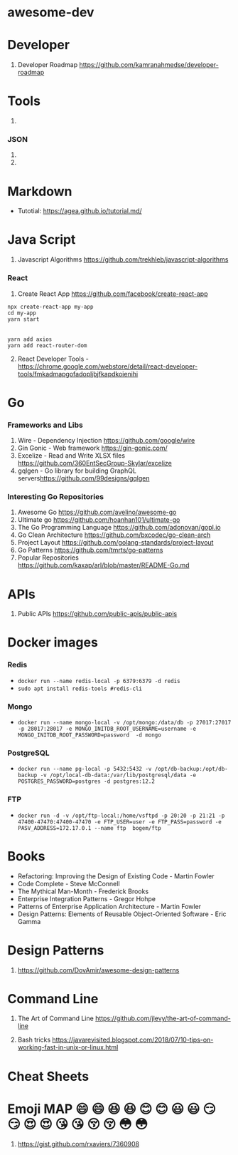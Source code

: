 # awesome-dev

# Developer

1. Developer Roadmap <https://github.com/kamranahmedse/developer-roadmap>

# Tools

1.

### JSON

1.
2.

# Markdown

- Tutotial: <https://agea.github.io/tutorial.md/>

# Java Script

1. Javascript Algorithms <https://github.com/trekhleb/javascript-algorithms>

### React

1. Create React App <https://github.com/facebook/create-react-app>


`npx create-react-app my-app`<br>
`cd my-app`<br>
`yarn start`<br><br>

`yarn add axios`<br>
`yarn add react-router-dom`


2. React Developer Tools - https://chrome.google.com/webstore/detail/react-developer-tools/fmkadmapgofadopljbjfkapdkoienihi



# Go

### Frameworks and Libs

1. Wire - Dependency Injection <https://github.com/google/wire>
2. Gin Gonic - Web framework <https://gin-gonic.com/>
3. Excelize - Read and Write XLSX files <https://github.com/360EntSecGroup-Skylar/excelize>
4. gqlgen - Go library for building GraphQL servers<https://github.com/99designs/gqlgen>


### Interesting Go Repositories

1. Awesome Go <https://github.com/avelino/awesome-go>
2. Ultimate go <https://github.com/hoanhan101/ultimate-go>
3. The Go Programming Language <https://github.com/adonovan/gopl.io>
4. Go Clean Architecture <https://github.com/bxcodec/go-clean-arch>
5. Project Layout <https://github.com/golang-standards/project-layout>
6. Go Patterns <https://github.com/tmrts/go-patterns>
7. Popular Repositories <https://github.com/kaxap/arl/blob/master/README-Go.md>

# APIs

1. Public APIs <https://github.com/public-apis/public-apis>



# Docker images

### Redis
- `docker run --name redis-local -p 6379:6379 -d redis`
- `sudo apt install redis-tools #redis-cli`


### Mongo

- `docker run --name mongo-local -v /opt/mongo:/data/db -p 27017:27017 -p 28017:28017 -e MONGO_INITDB_ROOT_USERNAME=username -e MONGO_INITDB_ROOT_PASSWORD=password  -d mongo`

### PostgreSQL

- `docker run --name pg-local -p 5432:5432 -v /opt/db-backup:/opt/db-backup -v /opt/local-db-data:/var/lib/postgresql/data -e POSTGRES_PASSWORD=postgres -d postgres:12.2`

### FTP

- `docker run -d -v /opt/ftp-local:/home/vsftpd -p 20:20 -p 21:21 -p 47400-47470:47400-47470 -e FTP_USER=user -e FTP_PASS=password -e PASV_ADDRESS=172.17.0.1 --name ftp  bogem/ftp`



# Books

- Refactoring: Improving the Design of Existing Code - Martin Fowler
- Code Complete - Steve McConnell
- The Mythical Man-Month - Frederick Brooks
- Enterprise Integration Patterns - Gregor Hohpe
- Patterns of Enterprise Application Architecture - Martin Fowler
- Design Patterns: Elements of Reusable Object-Oriented Software - Eric Gamma


# Design Patterns

1.  https://github.com/DovAmir/awesome-design-patterns

# Command Line

1. The Art of Command Line
 <https://github.com/jlevy/the-art-of-command-line>

 2. Bash tricks <https://javarevisited.blogspot.com/2018/07/10-tips-on-working-fast-in-unix-or-linux.html>
 

 # Cheat Sheets


 # Emoji MAP  😄 :smile: 😆 :laughing: 😊 :blush: 😃 :smiley:  😏 :smirk: 😍 :heart_eyes: 😘 :kissing_heart: 😚 :kissing_closed_eyes: 😳 :flushed:

 1. https://gist.github.com/rxaviers/7360908